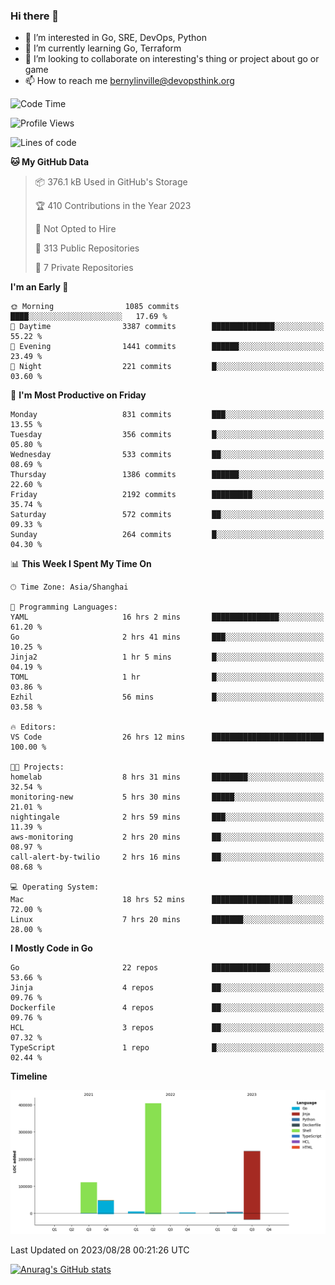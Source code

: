 ### Hi there 👋

- 👀 I’m interested in Go, SRE, DevOps, Python
- 🌱 I’m currently learning Go, Terraform
- 👯 I’m looking to collaborate on interesting's thing or project about go or game
- 📫 How to reach me bernylinville@devopsthink.org

<!--START_SECTION:waka-->
![Code Time](http://img.shields.io/badge/Code%20Time-300%20hrs%2011%20mins-blue)

![Profile Views](http://img.shields.io/badge/Profile%20Views-0-blue)

![Lines of code](https://img.shields.io/badge/From%20Hello%20World%20I%27ve%20Written-817.9%20thousand%20lines%20of%20code-blue)

**🐱 My GitHub Data** 

> 📦 376.1 kB Used in GitHub's Storage 
 > 
> 🏆 410 Contributions in the Year 2023
 > 
> 🚫 Not Opted to Hire
 > 
> 📜 313 Public Repositories 
 > 
> 🔑 7 Private Repositories 
 > 
**I'm an Early 🐤** 

```text
🌞 Morning                1085 commits        ████░░░░░░░░░░░░░░░░░░░░░   17.69 % 
🌆 Daytime                3387 commits        ██████████████░░░░░░░░░░░   55.22 % 
🌃 Evening                1441 commits        ██████░░░░░░░░░░░░░░░░░░░   23.49 % 
🌙 Night                  221 commits         █░░░░░░░░░░░░░░░░░░░░░░░░   03.60 % 
```
📅 **I'm Most Productive on Friday** 

```text
Monday                   831 commits         ███░░░░░░░░░░░░░░░░░░░░░░   13.55 % 
Tuesday                  356 commits         █░░░░░░░░░░░░░░░░░░░░░░░░   05.80 % 
Wednesday                533 commits         ██░░░░░░░░░░░░░░░░░░░░░░░   08.69 % 
Thursday                 1386 commits        ██████░░░░░░░░░░░░░░░░░░░   22.60 % 
Friday                   2192 commits        █████████░░░░░░░░░░░░░░░░   35.74 % 
Saturday                 572 commits         ██░░░░░░░░░░░░░░░░░░░░░░░   09.33 % 
Sunday                   264 commits         █░░░░░░░░░░░░░░░░░░░░░░░░   04.30 % 
```


📊 **This Week I Spent My Time On** 

```text
🕑︎ Time Zone: Asia/Shanghai

💬 Programming Languages: 
YAML                     16 hrs 2 mins       ███████████████░░░░░░░░░░   61.20 % 
Go                       2 hrs 41 mins       ███░░░░░░░░░░░░░░░░░░░░░░   10.25 % 
Jinja2                   1 hr 5 mins         █░░░░░░░░░░░░░░░░░░░░░░░░   04.19 % 
TOML                     1 hr                █░░░░░░░░░░░░░░░░░░░░░░░░   03.86 % 
Ezhil                    56 mins             █░░░░░░░░░░░░░░░░░░░░░░░░   03.58 % 

🔥 Editors: 
VS Code                  26 hrs 12 mins      █████████████████████████   100.00 % 

🐱‍💻 Projects: 
homelab                  8 hrs 31 mins       ████████░░░░░░░░░░░░░░░░░   32.54 % 
monitoring-new           5 hrs 30 mins       █████░░░░░░░░░░░░░░░░░░░░   21.01 % 
nightingale              2 hrs 59 mins       ███░░░░░░░░░░░░░░░░░░░░░░   11.39 % 
aws-monitoring           2 hrs 20 mins       ██░░░░░░░░░░░░░░░░░░░░░░░   08.97 % 
call-alert-by-twilio     2 hrs 16 mins       ██░░░░░░░░░░░░░░░░░░░░░░░   08.68 % 

💻 Operating System: 
Mac                      18 hrs 52 mins      ██████████████████░░░░░░░   72.00 % 
Linux                    7 hrs 20 mins       ███████░░░░░░░░░░░░░░░░░░   28.00 % 
```

**I Mostly Code in Go** 

```text
Go                       22 repos            █████████████░░░░░░░░░░░░   53.66 % 
Jinja                    4 repos             ██░░░░░░░░░░░░░░░░░░░░░░░   09.76 % 
Dockerfile               4 repos             ██░░░░░░░░░░░░░░░░░░░░░░░   09.76 % 
HCL                      3 repos             ██░░░░░░░░░░░░░░░░░░░░░░░   07.32 % 
TypeScript               1 repo              █░░░░░░░░░░░░░░░░░░░░░░░░   02.44 % 
```



**Timeline**

![Lines of Code chart](https://raw.githubusercontent.com/bernylinville/bernylinville/main/assets/bar_graph.png)


 Last Updated on 2023/08/28 00:21:26 UTC
<!--END_SECTION:waka-->

[![Anurag's GitHub stats](https://github-readme-stats.vercel.app/api?username=bernylinville)](https://github.com/anuraghazra/github-readme-stats)


<!--
**kylechou-dunk/kylechou-dunk** is a ✨ _special_ ✨ repository because its `README.md` (this file) appears on your GitHub profile.

Here are some ideas to get you started:

- 🔭 I’m currently working on ...
- 🌱 I’m currently learning ...
- 👯 I’m looking to collaborate on ...
- 🤔 I’m looking for help with ...
- 💬 Ask me about ...
- 📫 How to reach me: ...
- 😄 Pronouns: ...
- ⚡ Fun fact: ...
-->
